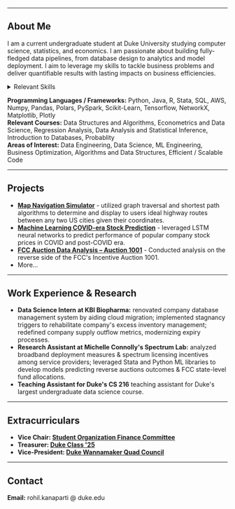 
_________________

## About Me

I am a current undergraduate student at Duke University studying computer science, statistics, and economics. I am passionate about building fully-fledged data pipelines, from database design to analytics and model deployment. I aim to leverage my skills to tackle business problems and deliver quantifiable results with lasting impacts on business efficiencies.

<details>
<summary>Relevant Skills</summary>

[![Python](https://img.shields.io/badge/Python-3.11.4-3776AB.svg?style=flat&logo=python&logoColor=white)](https://www.python.org)
[![Jupyter](https://img.shields.io/badge/Jupyter-Lab-F37626.svg?style=flat&logo=Jupyter)](https://jupyterlab.readthedocs.io/en/stable)
[![Pandas](https://img.shields.io/badge/Pandas-2.0.3-150458.svg?style=flat&logo=pandas)](https://pandas.pydata.org/)
[![Polars](https://img.shields.io/badge/Polars-0.18.4-white.svg?style=flat&logo=polars&logoColor=white)](https://www.pola.rs)
[![PySpark](https://img.shields.io/badge/PySpark-3.4.1-E25A1C.svg?style=flat&logo=apachespark)](https://spark.apache.org/docs/latest/api/python/)
[![Scikit-Learn](https://img.shields.io/badge/Scikit--learn-1.3-F7931E.svg?style=flat&logo=scikit-learn)](https://scikit-learn.org/stable/)
[![Tensorflow](https://img.shields.io/badge/TensorFlow-1.12-FF6F00.svg?style=flat&logo=tensorflow)](https://www.tensorflow.org)

</details>

**Programming Languages / Frameworks:** Python, Java, R, Stata, SQL, AWS, Numpy, Pandas, Polars, PySpark, Scikit-Learn, Tensorflow, NetworkX, Matplotlib, Plotly
<br> **Relevant Courses:** Data Structures and Algorithms, Econometrics and Data Science, Regression Analysis, Data Analysis and Statistical Inference, Introduction to Databases, Probablity
<br> **Areas of Interest:**  Data Engineering, Data Science, ML Engineering, Business Optimization, Algorithms and Data Structures, Efficient / Scalable Code

_________________

## Projects

- **[Map Navigation Simulator](https://github.com/Rohilkan/MapNavigator.git)** - utilized graph traversal and shortest path algorithms to determine and display to users ideal highway routes between any two US cities given their coordinates.
- **[Machine Learning COVID-era Stock Prediction](https://github.com/Rohilkan/StockPredictML.git)** - leveraged LSTM neural networks to predict performance of popular company stock prices in COVID and post-COVID era.
- **[FCC Auction Data Analysis – Auction 1001](https://github.com/Rohilkan/Spectrum-Auction-1001-Analysis.git)** - Conducted analysis on the reverse side of the FCC's Incentive Auction 1001.
- More...

_________________

## Work Experience & Research

- **Data Science Intern at KBI Biopharma:** renovated company database management system by aiding cloud migration; implemented stagnancy triggers to rehabilitate company's excess inventory management; redefined company supply outflow metrics, modernizing expiry processes.
- **Research Assistant at Michelle Connolly's Spectrum Lab:** analyzed broadband deployment measures & spectrum licensing incentives among service providers; leveraged Stata and Python ML libraries to develop models predicting reverse auctions outcomes & FCC state-level fund allocations.
- **Teaching Assistant for Duke's CS 216** teaching assistant for Duke's largest undergraduate data science course.
_________________

## Extracurriculars

* **Vice Chair: [Student Organization Finance Committee](https://sofc.notion.site)**
* **Treasurer: [Duke Class '25](https://duke.edu)**
* **Vice-President: [Duke Wannamaker Quad Council](https://dukegroups.com/wannamakerqc/home/)**

__________________

## Contact

**Email:** rohil.kanaparti @ duke.edu

